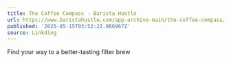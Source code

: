 ```yaml
---
title: The Coffee Compass - Barista Hustle
url: https://www.baristahustle.com/app-archive-main/the-coffee-compass/
published: '2025-05-15T03:52:22.966967Z'
source: Linkding
---
```

Find your way to a better-tasting filter brew